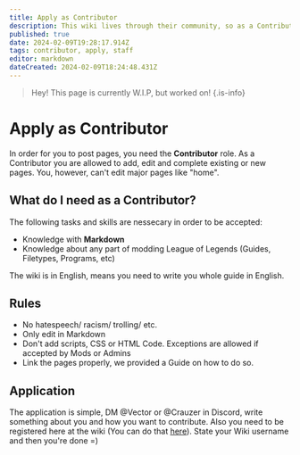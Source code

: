 ```yaml
---
title: Apply as Contributor
description: This wiki lives through their community, so as a Contributor you can help out here by adding/ editing pages.
published: true
date: 2024-02-09T19:28:17.914Z
tags: contributor, apply, staff
editor: markdown
dateCreated: 2024-02-09T18:24:48.431Z
---
```


> Hey!
> This page is currently W.I.P, but worked on!
{.is-info}

# Apply as Contributor

In order for you to post pages, you need the **Contributor** role. As a Contributor you are allowed to add, edit and complete existing or new pages. You, however, can't edit major pages like "home".

## What do I need as a Contributor?

The following tasks and skills are nessecary in order to be accepted:

- Knowledge with **Markdown**
- Knowledge about any part of modding League of Legends (Guides, Filetypes, Programs, etc)

The wiki is in English, means you need to write you whole guide in English.

## Rules

- No hatespeech/ racism/ trolling/ etc.
- Only edit in Markdown
- Don't add scripts, CSS or HTML Code. Exceptions are allowed if accepted by Mods or Admins
- Link the pages properly, we provided a Guide on how to do so.

## Application

The application is simple, DM @Vector or @Crauzer in Discord, write something about you and how you want to contribute. Also you need to be registered here at the wiki (You can do that [here](https://wiki.vecslab.com/login)). State your Wiki username and then you're done =)

